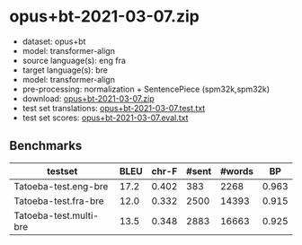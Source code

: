 # opus+bt-2021-03-07.zip

* dataset: opus+bt
* model: transformer-align
* source language(s): eng fra
* target language(s): bre
* model: transformer-align
* pre-processing: normalization + SentencePiece (spm32k,spm32k)
* download: [opus+bt-2021-03-07.zip](https://object.pouta.csc.fi/Tatoeba-MT-models/eng+fra-bre/opus+bt-2021-03-07.zip)
* test set translations: [opus+bt-2021-03-07.test.txt](https://object.pouta.csc.fi/Tatoeba-MT-models/eng+fra-bre/opus+bt-2021-03-07.test.txt)
* test set scores: [opus+bt-2021-03-07.eval.txt](https://object.pouta.csc.fi/Tatoeba-MT-models/eng+fra-bre/opus+bt-2021-03-07.eval.txt)

## Benchmarks

| testset | BLEU  | chr-F | #sent | #words | BP |
|---------|-------|-------|-------|--------|----|
| Tatoeba-test.eng-bre 	| 17.2 	| 0.402 	| 383 	| 2268 	| 0.963 |
| Tatoeba-test.fra-bre 	| 12.0 	| 0.332 	| 2500 	| 14393 	| 0.915 |
| Tatoeba-test.multi-bre 	| 13.5 	| 0.348 	| 2883 	| 16663 	| 0.925 |

